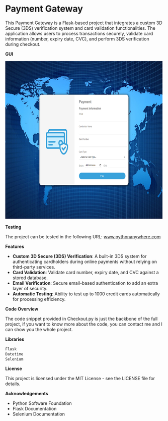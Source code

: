 # Payment Gateway

This Payment Gateway is a Flask-based project that integrates a custom 3D Secure (3DS) verification system and card validation functionalities. The application allows users to process transactions securely, validate card information (number, expiry date, CVC), and perform 3DS verification during checkout.


**GUI**

<img src="https://github.com/WillyHad96/Payment-Gateway/blob/main/PaymentGatewayImage.png" alt="Screenrecording" width="500" height="500">


**Testing**

The project can be tested in the following URL: 
[www.pythonanywhere.com ](https://willyhad96.pythonanywhere.com/)


**Features**

* **Custom 3D Secure (3DS) Verification**: A built-in 3DS system for authenticating cardholders during online payments without relying on third-party services.
* **Card Validation**: Validate card number, expiry date, and CVC against a stored database.
* **Email Verification**: Secure email-based authentication to add an extra layer of security.
* **Automatic Testing**: Ability to test up to 1000 credit cards automatically for processing efficiency.


**Code Overview**

The code snippet provided in Checkout.py is just the backbone of the full project, if you want to know more about the code, you can contact me and I can show you the whole project.


**Libraries**

```
Flask
Datetime
Selenium
```


**License**

This project is licensed under the MIT License - see the LICENSE file for details.


**Acknowledgements**

* Python Software Foundation
* Flask Documentation
* Selenium Documentation
